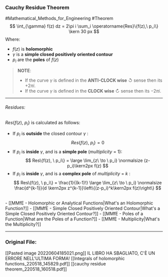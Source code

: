 ### Cauchy Residue Theorem
#Mathematical_Methods_for_Engineering  #Theorem 
$$
\int_{\gamma} f(z) dz = 2\pi i \sum_i \operatorname{Res}\{f(z),\  p_i\} \kern 30 px
$$
Where:
- $f(z)$ is **holomorphic**
- $\gamma$ is a **simple closed positively oriented contour**
- $p_i$ are the **poles** of $f(z)$

> **NOTE**:
> - If the curve $\gamma$ is defined in the **ANTI-CLOCK wise** $\circlearrowleft$ sense then its $+2\pi i$.
> - If the curve $\gamma$ is defined in the **CLOCK wise** $\circlearrowright$ sense then its $-2\pi i$.

---
###### Residues:
$Res\{f(z), \ p_i\}$ is calculated as follows:
- If $p_i$ is **outside** the closed contour $\gamma$ :
$$
Res\{f(z), \ p_i\} = 0
$$
- If $p_i$ is **inside** $\gamma$, and is a **simple pole** (*multiplicity* = 1):
$$
Res\{f(z), \ p_i\} = \large \lim_{z\ \to \ p_i} \normalsize (z-p_i)\kern2px f(z)
$$
- If $p_i$ is **inside** $\gamma$, and is a **complex pole** of *multiplicity* = $k$ :
$$
Res\{f(z), \ p_i\} = \frac{1}{(k-1)!} \large \lim_{z\ \to \ p_i} \normalsize \frac{d^{k-1}}{d \kern2px z^{k-1}}\left\{(z-p_i)^k\kern2px f(z)\right\}
$$
<br>
- [[MMfE - Holomorphic or Analytical Functions|What's an Holomorphic Function?]]
- [[MMfE - Simple Closed Positively Oriented Contour|What's a Simple Closed Positively Oriented Contour?]]
- [[MMfE - Poles of a Function|What are the Poles of a Function?]]
- [[MMfE - Multiplicity|What's the Multiplicity?]]

---
### Original File:
[[Pasted image 20220604185021.png]] IL LIBRO HA SBAGLIATO, C'È UN ERRORE NELL'ULTIMA FORMA!
[[Integrals of holomorphic functions_220518_145829.pdf]]
[[cauchy residue theorem_220518_160518.pdf]]
